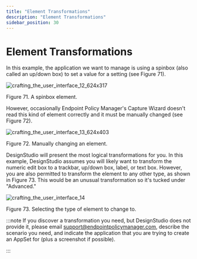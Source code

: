 ```yaml
---
title: "Element Transformations"
description: "Element Transformations"
sidebar_position: 30
---
```


# Element Transformations

In this example, the application we want to manage is using a spinbox (also called an up/down box)
to set a value for a setting (see Figure 71).

![crafting_the_user_interface_12_624x317](/images/endpointpolicymanager/applicationsettings/designstudio/userinterface/manualedits/crafting_the_user_interface_12_624x317.webp)

Figure 71. A spinbox element.

However, occasionally Endpoint Policy Manager's Capture Wizard doesn't read this kind of element
correctly and it must be manually changed (see Figure 72).

![crafting_the_user_interface_13_624x403](/images/endpointpolicymanager/applicationsettings/designstudio/userinterface/manualedits/crafting_the_user_interface_13_624x403.webp)

Figure 72. Manually changing an element.

DesignStudio will present the most logical transformations for you. In this example, DesignStudio
assumes you will likely want to transform the numeric edit box to a trackbar, up/down box, label, or
text box. However, you are also permitted to transform the element to any other type, as shown in
Figure 73. This would be an unusual transformation so it's tucked under "Advanced."

![crafting_the_user_interface_14](/images/endpointpolicymanager/applicationsettings/designstudio/userinterface/manualedits/crafting_the_user_interface_14.webp)

Figure 73. Selecting the type of element to change to.

:::note
If you discover a transformation you need, but DesignStudio does not provide it, please
email [support@endpointpolicymanager.com](mailto:support@endpointpolicymanager.com), describe the scenario you need, and
indicate the application that you are trying to create an AppSet for (plus a screenshot if
possible).

:::
